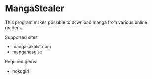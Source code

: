 # MangaStealer
This program makes possible to download manga from various online readers. 

Supported sites:
* mangakakalot.com
* mangahasu.se

Required gems:
* nokogiri
